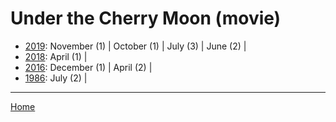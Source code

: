 # Under the Cherry Moon (movie)

  * [2019](./under-the-cherry-moon-movie-2019.md): 
      November (1) | 
      October (1) | 
      July (3) | 
      June (2) | 
  * [2018](./under-the-cherry-moon-movie-2018.md): 
      April (1) | 
  * [2016](./under-the-cherry-moon-movie-2016.md): 
      December (1) | 
      April (2) | 
  * [1986](./under-the-cherry-moon-movie-1986.md): 
      July (2) | 

----

[Home](../)
